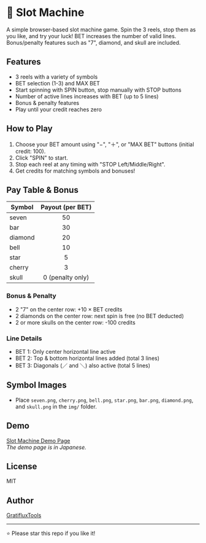 # 🎰 Slot Machine

A simple browser-based slot machine game. Spin the 3 reels, stop them as you like, and try your luck! BET increases the number of valid lines. Bonus/penalty features such as "7", diamond, and skull are included.

## Features

- 3 reels with a variety of symbols
- BET selection (1-3) and MAX BET
- Start spinning with SPIN button, stop manually with STOP buttons
- Number of active lines increases with BET (up to 5 lines)
- Bonus & penalty features
- Play until your credit reaches zero

## How to Play

1. Choose your BET amount using "−", "＋", or "MAX BET" buttons (initial credit: 100).
2. Click "SPIN" to start.
3. Stop each reel at any timing with "STOP Left/Middle/Right".
4. Get credits for matching symbols and bonuses!

## Pay Table & Bonus

| Symbol      | Payout (per BET)  |
|-------------|:-----------------:|
| seven       |       50          |
| bar         |       30          |
| diamond     |       20          |
| bell        |       10          |
| star        |        5          |
| cherry      |        3          |
| skull       |  0 (penalty only) |

### Bonus & Penalty

- 2 "7" on the center row: +10 × BET credits
- 2 diamonds on the center row: next spin is free (no BET deducted)
- 2 or more skulls on the center row: -100 credits

### Line Details

- BET 1: Only center horizontal line active
- BET 2: Top & bottom horizontal lines added (total 3 lines)
- BET 3: Diagonals (／ and ＼) also active (total 5 lines)

## Symbol Images

- Place `seven.png`, `cherry.png`, `bell.png`, `star.png`, `bar.png`, `diamond.png`, and `skull.png` in the `img/` folder.

## Demo

[Slot Machine Demo Page](https://ss872927.stars.ne.jp/slot/)  
*The demo page is in Japanese.*

## License

MIT

## Author

[GratifluxTools](https://github.com/GratifluxTools/slot-machine.git)

---

⭐ Please star this repo if you like it!
